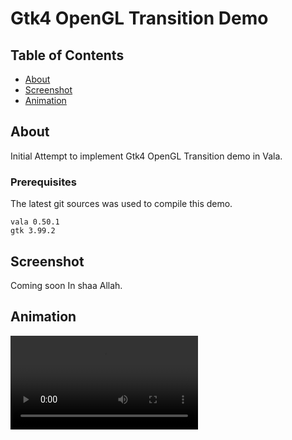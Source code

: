 # Gtk4 OpenGL Transition Demo

## Table of Contents

- [About](#about)
- [Screenshot](#screenshot)
- [Animation](#animation)

## About <a name = "about"></a>

Initial Attempt to implement Gtk4 OpenGL Transition demo in Vala.

### Prerequisites

The latest git sources was used to compile this demo.

```
vala 0.50.1
gtk 3.99.2
```

## Screenshot <a name = "screenshot"></a>

Coming soon In shaa Allah.

## Animation <a name = "animation"></a>

![Animation](https://raw.githubusercontent.com/aeldemery/gtk4_opengl_transition/master/Peek_vid.webm)
